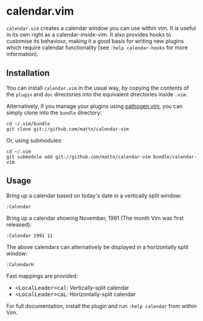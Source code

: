 calendar.vim
============

`calendar.vim` creates a calendar window you can use within vim.  It is useful
in its own right as a calendar-inside-vim.  It also provides hooks to customise
its behaviour, making it a good basis for writing new plugins which require
calendar functionality (see `:help calendar-hooks` for more information).

Installation
------------

You can install `calendar.vim` in the usual way, by copying the contents of the
`plugin` and `doc` directories into the equivalent directories inside `.vim`.

Alternatively, if you manage your plugins using [pathogen.vim][1], you can
simply clone into the `bundle` directory:

    cd ~/.vim/bundle
    git clone git://github.com/mattn/calendar-vim

Or, using submodules:

    cd ~/.vim
    git submodule add git://github.com/mattn/calendar-vim bundle/calendar-vim

Usage
-----

Bring up a calendar based on today's date in a vertically split window:

    :Calendar

Bring up a calendar showing November, 1991 (The month Vim was first released):

    :Calendar 1991 11

The above calendars can alternatively be displayed in a horizontally split
window:

    :CalendarH

Fast mappings are provided:

* <kbd>&lt;LocalLeader&gt;cal</kbd>: Vertically-split calendar
* <kbd>&lt;LocalLeader&gt;caL</kbd>: Horizontally-split calendar

For full documentation, install the plugin and run `:help calendar` from within
Vim.

[1]: https://github.com/tpope/vim-pathogen
